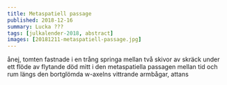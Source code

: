 ```yaml
---
title: Metaspatiell passage
published: 2018-12-16
summary: Lucka ???
tags: [julkalender-2018, abstract]
images: [20181211-metaspatiell-passage.jpg]
---
```


ånej, tomten fastnade i en trång springa mellan två skivor av skräck under ett flöde av flytande död mitt i den metaspatiella passagen mellan tid och rum längs den bortglömda w-axelns vittrande armbågar, attans
